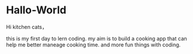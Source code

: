 # Hallo-World
Hi kitchen cats，

this is my first day to lern coding.
my aim is to build a cooking app that can help me better maneage cooking time.
and more fun things with coding.
